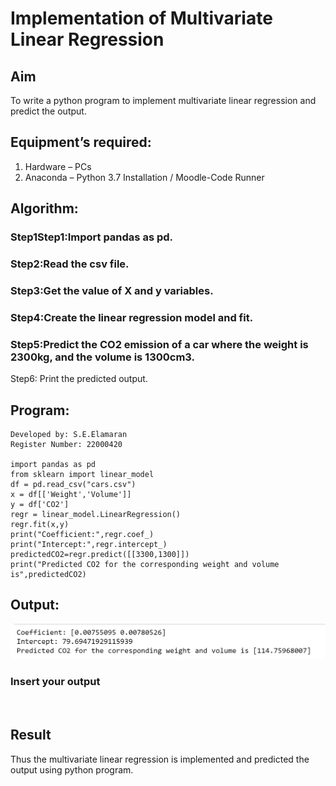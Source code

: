 # Implementation of Multivariate Linear Regression
## Aim
To write a python program to implement multivariate linear regression and predict the output.
## Equipment’s required:
1.	Hardware – PCs
2.	Anaconda – Python 3.7 Installation / Moodle-Code Runner
## Algorithm:
### Step1Step1:Import pandas as pd.

### Step2:Read the csv file.

### Step3:Get the value of X and y variables.

### Step4:Create the linear regression model and fit.

### Step5:Predict the CO2 emission of a car where the weight is 2300kg, and the volume is 1300cm3.

Step6:
Print the predicted output.


## Program:
```To write a python program to implement multivariate linear regression.
Developed by: S.E.Elamaran
Register Number: 22000420

import pandas as pd
from sklearn import linear_model
df = pd.read_csv("cars.csv")
x = df[['Weight','Volume']]
y = df['CO2']
regr = linear_model.LinearRegression()
regr.fit(x,y)
print("Coefficient:",regr.coef_)
print("Intercept:",regr.intercept_)
predictedCO2=regr.predict([[3300,1300]])
print("Predicted CO2 for the corresponding weight and volume is",predictedCO2)

```
## Output:
![Output](25d.png)

### Insert your output

<br>

## Result
Thus the multivariate linear regression is implemented and predicted the output using python program.
